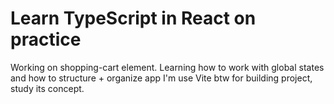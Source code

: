 # Learn TypeScript in React on practice 
Working on shopping-cart element. Learning how to work with global states and how to structure + organize app
I'm use Vite btw for building project, study its concept.
